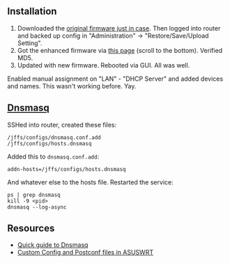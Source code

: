Installation
------------

1.  Downloaded the [original firmware just in
    case](http://www.asus.com/us/Networking/RTN66U/HelpDesk_Download/).
    Then logged into router and backed up config in "Administration" →
    "Restore/Save/Upload Setting".
2.  Got the enhanced firmware via [this
    page](http://www.lostrealm.ca/tower/node/79) (scroll to the bottom).
    Verified MD5.
3.  Updated with new firmware. Rebooted via GUI. All was well.

Enabled manual assignment on "LAN" - "DHCP Server" and added devices and
names. This wasn't working before. Yay.

[Dnsmasq](http://www.thekelleys.org.uk/dnsmasq/doc.html)
--------------------------------------------------------

SSHed into router, created these files:

    /jffs/configs/dnsmasq.conf.add  
    /jffs/configs/hosts.dnsmasq

Added this to `dnsmasq.conf.add`:

    addn-hosts=/jffs/configs/hosts.dnsmasq

And whatever else to the hosts file. Restarted the service:

    ps | grep dnsmasq  
    kill -9 <pid>  
    dnsmasq --log-async

Resources
---------

* [Quick guide to Dnsmasq](http://www.dd-wrt.com/wiki/index.php/DNSMasq_-_DNS_for_your_local_network_-_HOWTO)
* [Custom Config and Postconf files in ASUSWRT](https://github.com/RMerl/asuswrt-merlin/wiki/Custom-config-files)
